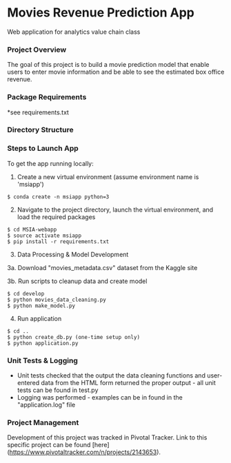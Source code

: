 # Movies Revenue Prediction App

Web application for analytics value chain class

### Project Overview
The goal of this project is to build a movie prediction model that enable users to enter movie information and be able to see the estimated box office revenue.

### Package Requirements

*see requirements.txt

### Directory Structure


### Steps to Launch App
To get the app running locally:

1. Create a new virtual environment (assume environment name is 'msiapp')
```
$ conda create -n msiapp python=3
```

2. Navigate to the project directory, launch the virtual environment, and load the required packages

```
$ cd MSIA-webapp
$ source activate msiapp
$ pip install -r requirements.txt
```

3. Data Processing & Model Development

3a. Download "movies_metadata.csv" dataset from the Kaggle site

3b. Run scripts to cleanup data and create model

```
$ cd develop
$ python movies_data_cleaning.py
$ python make_model.py
```
4. Run application

```
$ cd ..
$ python create_db.py (one-time setup only)
$ python application.py
```
### Unit Tests & Logging
* Unit tests checked that the output the data cleaning functions and user-entered data from the HTML form returned the proper output - all unit tests can be found in test.py
* Logging was performed - examples can be in found in the "application.log" file

### Project Management
Development of this project was tracked in Pivotal Tracker. Link to this specific project can be found [here] (https://www.pivotaltracker.com/n/projects/2143653).

